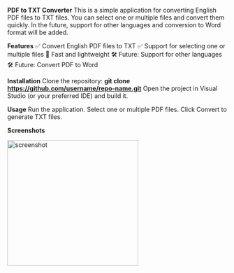 **PDF to TXT Converter**
This is a simple application for converting English PDF files to TXT files.
You can select one or multiple files and convert them quickly.
In the future, support for other languages and conversion to Word format will be added.

**Features**
✅ Convert English PDF files to TXT
✅ Support for selecting one or multiple files
🚀 Fast and lightweight
🛠️ Future: Support for other languages
🛠️ Future: Convert PDF to Word

**Installation**
Clone the repository:
**git clone https://github.com/username/repo-name.git**
Open the project in Visual Studio (or your preferred IDE) and build it.

**Usage**
Run the application.
Select one or multiple PDF files.
Click Convert to generate TXT files.

**Screenshots**

<img width="300" height="287" alt="screenshot" src="https://github.com/user-attachments/assets/49713595-33fe-4e71-830d-7da5053fb490" />

